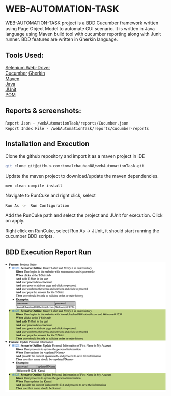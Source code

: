 # WEB-AUTOMATION-TASK

WEB-AUTOMATION-TASK project is a BDD Cucumber framework written using Page Object Model to automate GUI scenario. It is written in Java language using Maven build tool with cucumber reporting along with Junit runner. BDD features are written in Gherkin language.

## Tools Used:
 
[Selenium Web-Driver](https://www.selenium.dev/documentation/en/webdriver/)  
[Cucumber](https://cucumber.io/docs/bdd/) 
[Gherkin](https://cucumber.io/docs/gherkin/reference/)  
[Maven](https://mvnrepository.com/)  
[Java](https://choosealicense.com/licenses/mit/)  
[JUnit](https://junit.org/junit5/)  
[POM](https://www.selenium.dev/documentation/en/guidelines_and_recommendations/page_object_models/)  


## Reports & screenshots:

```text
Report Json - /webAutomationTask/reports/Cucumber.json
Report Index File - /webAutomationTask/reports/cucumber-reports
```

## Installation and Execution

Clone the github repository and import it as a maven project in IDE 
```bash
git clone git@github.com:komalchauhan88/webAutomationTask.git
```
Update the maven project to download/update the maven dependencies.
```bash
mvn clean compile install
```
Navigate to RunCuke and right click, select 
```bash
Run As ->  Run Configuration  
```

Add the RunCuke path and select the project and JUnit for execution. Click on apply.  

Right click on RunCuke, select Run As -> JUnit, it should start running the cucumber BDD scripts.

## BDD Execution Report Run

![Alt text](CucumerReportScreenshot.png?raw=true "Cucumber Report")
